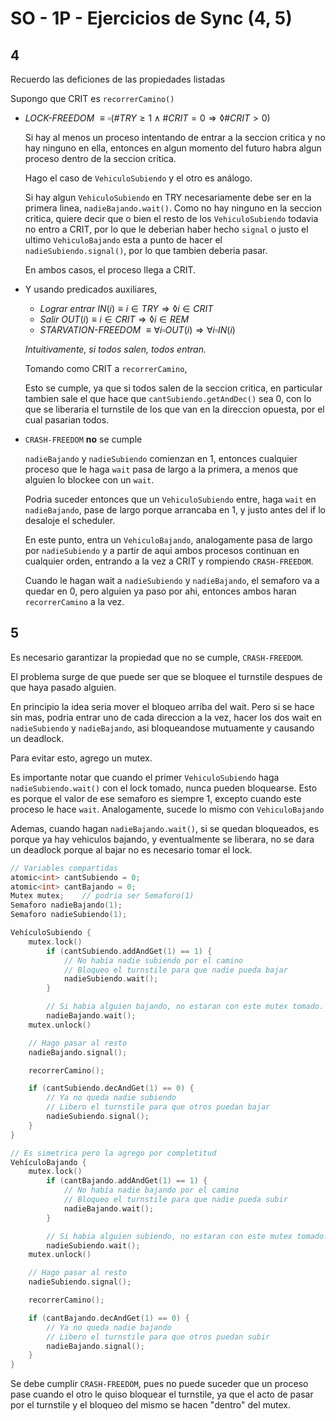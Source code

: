 # SO - 1P - Ejercicios de Sync (4, 5)

## 4

Recuerdo las deficiones de las propiedades listadas

Supongo que CRIT es `recorrerCamino()`

- *LOCK-FREEDOM* $\equiv \square ( \#TRY \geq 1 \wedge \#CRIT = 0 \Rightarrow
  \lozenge \#CRIT > 0)$

  Si hay al menos un proceso intentando de entrar a la seccion critica y no hay
  ninguno en ella, entonces en algun momento del futuro habra algun proceso
  dentro de la seccion critica.

  Hago el caso de `VehiculoSubiendo` y el otro es análogo.

  Si hay algun `VehiculoSubiendo` en TRY necesariamente debe ser en la primera
  linea, `nadieBajando.wait()`. Como no hay ninguno en la seccion critica,
  quiere decir que o bien el resto de los `VehiculoSubiendo` todavia no entro a
  CRIT, por lo que le deberian haber hecho `signal` o justo el ultimo
  `VehiculoBajando` esta a punto de hacer el `nadieSubiendo.signal()`, por lo
  que tambien deberia pasar.

  En ambos casos, el proceso llega a CRIT.

- Y usando predicados auxiliares,
  - *Lograr entrar* $IN(i) \equiv i \in TRY \Rightarrow \lozenge i \in CRIT$
  - *Salir* $OUT(i) \equiv i \in CRIT \Rightarrow \lozenge i \in REM$
  - *STARVATION-FREEDOM* $\equiv \forall i \square OUT(i) \Rightarrow \forall i
    \square IN(i)$

  *Intuitivamente, si todos salen, todos entran.*

  Tomando como CRIT a `recorrerCamino`,
  
  Esto se cumple, ya que si todos salen de la seccion critica, en particular
  tambien sale el que hace que `cantSubiendo.getAndDec()` sea 0, con lo que se
  liberaria el turnstile de los que van en la direccion opuesta, por el cual
  pasarian todos.

- `CRASH-FREEDOM` **no** se cumple

  `nadieBajando` y `nadieSubiendo` comienzan en 1, entonces cualquier proceso
  que le haga `wait` pasa de largo a la primera, a menos que alguien lo blockee
  con un `wait`.

  Podria suceder entonces que un `VehiculoSubiendo` entre, haga `wait` en
  `nadieBajando`, pase de largo porque arrancaba en 1, y justo antes del if lo
  desaloje el scheduler.

  En este punto, entra un `VehiculoBajando`, analogamente pasa de largo por
  `nadieSubiendo` y a partir de aqui ambos procesos continuan en cualquier
  orden, entrando a la vez a CRIT y rompiendo `CRASH-FREEDOM`.
  
  Cuando le hagan wait a `nadieSubiendo` y `nadieBajando`, el semaforo va a
  quedar en 0, pero alguien ya paso por ahi, entonces ambos haran
  `recorrerCamino` a la vez.

## 5

Es necesario garantizar la propiedad que no se cumple, `CRASH-FREEDOM`.

El problema surge de que puede ser que se bloquee el turnstile despues de que
haya pasado alguien.

En principio la idea seria mover el bloqueo arriba del wait. Pero si se hace sin
mas, podria entrar uno de cada direccion a la vez, hacer los dos wait en
`nadieSubiendo` y `nadieBajando`, asi bloqueandose mutuamente y causando un
deadlock.

Para evitar esto, agrego un mutex.

Es importante notar que cuando el primer `VehiculoSubiendo` haga
`nadieSubiendo.wait()` con el lock tomado, nunca pueden bloquearse. Esto es
porque el valor de ese semaforo es siempre 1, excepto cuando este proceso le
hace `wait`. Analogamente, sucede lo mismo con `VehiculoBajando`

Ademas, cuando hagan `nadieBajando.wait()`, si se quedan bloqueados, es porque
ya hay vehiculos bajando, y eventualmente se liberara, no se dara un deadlock
porque al bajar no es necesario tomar el lock.

```c
// Variables compartidas
atomic<int> cantSubiendo = 0;
atomic<int> cantBajando = 0;
Mutex mutex;    // podria ser Semaforo(1)
Semaforo nadieBajando(1);
Semaforo nadieSubiendo(1);

VehículoSubiendo {
    mutex.lock()
        if (cantSubiendo.addAndGet(1) == 1) {
            // No había nadie subiendo por el camino
            // Bloqueo el turnstile para que nadie pueda bajar
            nadieSubiendo.wait();
        }

        // Si habia alguien bajando, no estaran con este mutex tomado.
        nadieBajando.wait();
    mutex.unlock()

    // Hago pasar al resto
    nadieBajando.signal();

    recorrerCamino();

    if (cantSubiendo.decAndGet(1) == 0) {
        // Ya no queda nadie subiendo
        // Libero el turnstile para que otros puedan bajar
        nadieSubiendo.signal();
    }
}

// Es simetrica pero la agrego por completitud
VehículoBajando {
    mutex.lock()
        if (cantBajando.addAndGet(1) == 1) {
            // No había nadie bajando por el camino
            // Bloqueo el turnstile para que nadie pueda subir
            nadieBajando.wait();
        }

        // Si habia alguien subiendo, no estaran con este mutex tomado.
        nadieSubiendo.wait();
    mutex.unlock()

    // Hago pasar al resto
    nadieSubiendo.signal();

    recorrerCamino();

    if (cantBajando.decAndGet(1) == 0) {
        // Ya no queda nadie bajando
        // Libero el turnstile para que otros puedan subir
        nadieBajando.signal();
    }
}
```

Se debe cumplir `CRASH-FREEDOM`, pues no puede suceder que un proceso pase
cuando el otro le quiso bloquear el turnstile, ya que el acto de pasar por el
turnstile y el bloqueo del mismo se hacen "dentro" del mutex.
